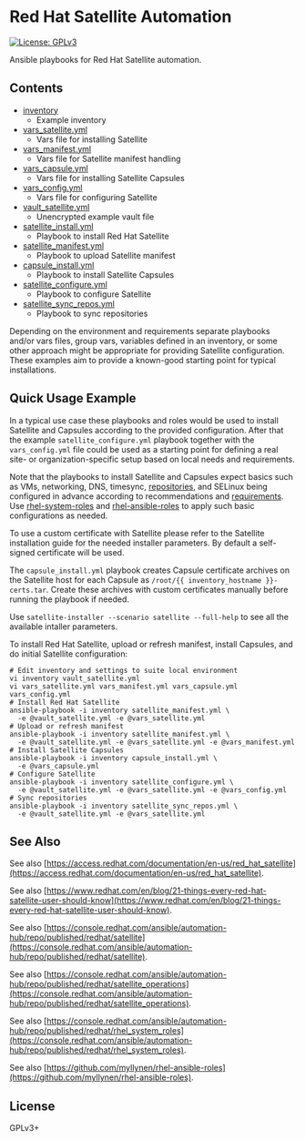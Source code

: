 # Red Hat Satellite Automation

[![License: GPLv3](https://img.shields.io/badge/license-GPLv3-brightgreen.svg)](https://www.gnu.org/licenses/gpl-3.0)

Ansible playbooks for Red Hat Satellite automation.

## Contents

* [inventory](inventory)
  * Example inventory
* [vars_satellite.yml](vars_satellite.yml)
  * Vars file for installing Satellite
* [vars_manifest.yml](vars_manifest.yml)
  * Vars file for Satellite manifest handling
* [vars_capsule.yml](vars_capsule.yml)
  * Vars file for installing Satellite Capsules
* [vars_config.yml](vars_config.yml)
  * Vars file for configuring Satellite
* [vault_satellite.yml](vault_satellite.yml)
  * Unencrypted example vault file
* [satellite_install.yml](satellite_install.yml)
  * Playbook to install Red Hat Satellite
* [satellite_manifest.yml](satellite_manifest.yml)
  * Playbook to upload Satellite manifest
* [capsule_install.yml](capsule_install.yml)
  * Playbook to install Satellite Capsules
* [satellite_configure.yml](satellite_configure.yml)
  * Playbook to configure Satellite
* [satellite_sync_repos.yml](satellite_sync_repos.yml)
  * Playbook to sync repositories

Depending on the environment and requirements separate playbooks and/or
vars files, group vars, variables defined in an inventory, or some other
approach might be appropriate for providing Satellite configuration.
These examples aim to provide a known-good starting point for typical
installations.

## Quick Usage Example

In a typical use case these playbooks and roles would be used to install
Satellite and Capsules according to the provided configuration. After
that the example `satellite_configure.yml` playbook together with the
`vars_config.yml` file could be used as a starting point for defining
a real site- or organization-specific setup based on local needs and
requirements.

Note that the playbooks to install Satellite and Capsules expect basics
such as VMs, networking, DNS, timesync,
[repositories](https://github.com/myllynen/rhel-ansible-roles/tree/master/roles/repository_setup),
and SELinux being configured in advance according to recommendations
and
[requirements](https://access.redhat.com/documentation/en-us/red_hat_satellite/).
Use
[rhel-system-roles](https://console.redhat.com/ansible/automation-hub/repo/published/redhat/rhel_system_roles)
and
[rhel-ansible-roles](https://github.com/myllynen/rhel-ansible-roles)
to apply such basic configurations as needed.

To use a custom certificate with Satellite please refer to the Satellite
installation guide for the needed installer parameters. By default a
self-signed certificate will be used.

The `capsule_install.yml` playbook creates Capsule certificate archives
on the Satellite host for each Capsule as
`/root/{{ inventory_hostname }}-certs.tar`. Create these archives with
custom certificates manually before running the playbook if needed.

Use `satellite-installer --scenario satellite --full-help` to see all
the available intaller parameters.

To install Red Hat Satellite, upload or refresh manifest, install
Capsules, and do initial Satellite configuration:

```
# Edit inventory and settings to suite local environment
vi inventory vault_satellite.yml
vi vars_satellite.yml vars_manifest.yml vars_capsule.yml vars_config.yml
# Install Red Hat Satellite
ansible-playbook -i inventory satellite_manifest.yml \
  -e @vault_satellite.yml -e @vars_satellite.yml
# Upload or refresh manifest
ansible-playbook -i inventory satellite_manifest.yml \
  -e @vault_satellite.yml -e @vars_satellite.yml -e @vars_manifest.yml
# Install Satellite Capsules
ansible-playbook -i inventory capsule_install.yml \
  -e @vars_capsule.yml
# Configure Satellite
ansible-playbook -i inventory satellite_configure.yml \
  -e @vault_satellite.yml -e @vars_satellite.yml -e @vars_config.yml
# Sync repositories
ansible-playbook -i inventory satellite_sync_repos.yml \
  -e @vault_satellite.yml -e @vars_satellite.yml
```

## See Also

See also
[https://access.redhat.com/documentation/en-us/red_hat_satellite](https://access.redhat.com/documentation/en-us/red_hat_satellite).

See also
[https://www.redhat.com/en/blog/21-things-every-red-hat-satellite-user-should-know](https://www.redhat.com/en/blog/21-things-every-red-hat-satellite-user-should-know).

See also
[https://console.redhat.com/ansible/automation-hub/repo/published/redhat/satellite](https://console.redhat.com/ansible/automation-hub/repo/published/redhat/satellite).

See also
[https://console.redhat.com/ansible/automation-hub/repo/published/redhat/satellite_operations](https://console.redhat.com/ansible/automation-hub/repo/published/redhat/satellite_operations).

See also
[https://console.redhat.com/ansible/automation-hub/repo/published/redhat/rhel_system_roles](https://console.redhat.com/ansible/automation-hub/repo/published/redhat/rhel_system_roles).

See also
[https://github.com/myllynen/rhel-ansible-roles](https://github.com/myllynen/rhel-ansible-roles).

## License

GPLv3+
